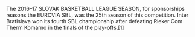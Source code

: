The 2016–17 SLOVAK BASKETBALL LEAGUE SEASON, for sponsorships reasons the EUROVIA SBL, was the 25th season of this competition. Inter Bratislava won its fourth SBL championship after defeating Rieker Com Therm Komárno in the finals of the play-offs.[1]
